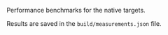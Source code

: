 Performance benchmarks for the native targets.

Results are saved in the `build/measurements.json` file.

